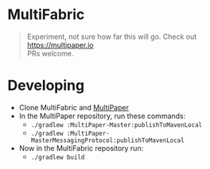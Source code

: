# MultiFabric
> Experiment, not sure how far this will go. Check out https://multipaper.io    
> PRs welcome.

# Developing
- Clone MultiFabric and [MultiPaper](https://multipaper.io)
- In the MultiPaper repository, run these commands:
  - `./gradlew :MultiPaper-Master:publishToMavenLocal`
  - `./gradlew :MultiPaper-MasterMessagingProtocol:publishToMavenLocal`
- Now in the MultiFabric repository run: 
  - `./gradlew build`
